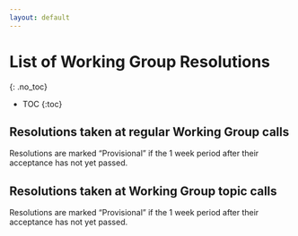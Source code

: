 ```yaml
---
layout: default
---
```


# List of Working Group Resolutions
{: .no_toc}

* TOC
{:toc}



## Resolutions taken at regular Working Group calls

Resolutions are marked “<span class='provisional'>Provisional</span>” if the 1 week period after their acceptance has not yet passed.

<div id='resolutions_regular'>

</div>

## Resolutions taken at Working Group topic calls

Resolutions are marked “<span class='provisional'>Provisional</span>” if the 1 week period after their acceptance has not yet passed.

<div id='resolutions_special'>

</div>

<script src="../../assets/js/resolution_view.js" type='text/javascript'></script>  

<script type='text/javascript'>
    window.addEventListener('load', () => {
        display_resolutions('resolutions_regular', '../../assets/minute_processing.json', 3, true, 'vcwg');
        display_resolutions('resolutions_special', '../../assets/minute_processing.json', 3, true, 'vcwg-special');
    });
</script>
